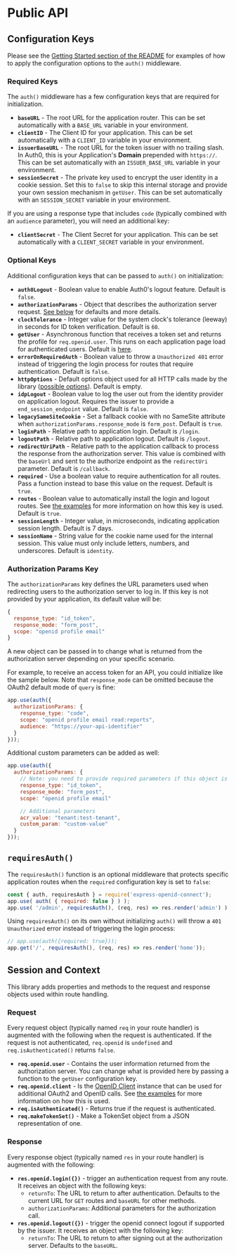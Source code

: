 # Public API

## Configuration Keys

Please see the [Getting Started section of the README](https://github.com/auth0/express-openid-connect#getting-started) for examples of how to apply the configuration options to the `auth()` middleware.

### Required Keys

The `auth()` middleware has a few configuration keys that are required for initialization.

- **`baseURL`** - The root URL for the application router. This can be set automatically with a `BASE_URL` variable in your environment.
- **`clientID`** - The Client ID for your application. This can be set automatically with a `CLIENT_ID`  variable in your environment.
- **`issuerBaseURL`** - The root URL for the token issuer with no trailing slash. In Auth0, this is your Application's **Domain** prepended with `https://`. This can be set automatically with an `ISSUER_BASE_URL` variable in your environment.
- **`sessionSecret`** - The private key used to encrypt the user identity in a cookie session. Set this to `false` to skip this internal storage and provide your own session mechanism in `getUser`. This can be set automatically with an `SESSION_SECRET` variable in your environment.

If you are using a response type that includes `code` (typically combined with an `audience` parameter), you will need an additional key:

- **`clientSecret`** - The Client Secret for your application. This can be set automatically with a `CLIENT_SECRET` variable in your environment.

### Optional Keys

Additional configuration keys that can be passed to `auth()` on initialization:

- **`auth0Logout`** - Boolean value to enable Auth0's logout feature. Default is `false`.
- **`authorizationParams`** - Object that describes the authorization server request. [See below](#authorization-params-key) for defaults and more details.
- **`clockTolerance`** - Integer value for the system clock's tolerance (leeway) in seconds for ID token verification. Default is `60`.
- **`getUser`** - Asynchronous function that receives a token set and returns the profile for `req.openid.user`. This runs on each application page load for authenticated users. Default is [here](lib/getUser.js).
- **`errorOnRequiredAuth`** - Boolean value to throw a `Unauthorized 401` error instead of triggering the login process for routes that require authentication. Default is `false`.
- **`httpOptions`** - Default options object used for all HTTP calls made by the library ([possible options](https://github.com/sindresorhus/got/tree/v9.6.0#options)). Default is empty.
- **`idpLogout`** - Boolean value to log the user out from the identity provider on application logout. Requires the issuer to provide a `end_session_endpoint` value. Default is `false`.
- **`legacySameSiteCookie`** - Set a fallback cookie with no SameSite attribute when `authorizationParams.response_mode` is `form_post`. Default is `true`.
- **`loginPath`** - Relative path to application login. Default is `/login`.
- **`logoutPath`** - Relative path to application logout. Default is `/logout`.
- **`redirectUriPath`** - Relative path to the application callback to process the response from the authorization server. This value is combined with the `baseUrl` and sent to the authorize endpoint as the `redirectUri` parameter. Default is `/callback`.
- **`required`** - Use a boolean value to require authentication for all routes. Pass a function instead to base this value on the request. Default is `true`.
- **`routes`** - Boolean value to automatically install the login and logout routes. See [the examples](EXAMPLES.md) for more information on how this key is used. Default is `true`.
- **`sessionLength`** - Integer value, in microseconds, indicating application session length. Default is 7 days.
- **`sessionName`** - String value for the cookie name used for the internal session. This value must only include letters, numbers, and underscores. Default is `identity`.

### Authorization Params Key

The `authorizationParams` key defines the URL parameters used when redirecting users to the authorization server to log in. If this key is not provided by your application, its default value will be:

```js
{
  response_type: "id_token",
  response_mode: "form_post",
  scope: "openid profile email"
}
```

A new object can be passed in to change what is returned from the authorization server depending on your specific scenario.

For example, to receive an access token for an API, you could initialize like the sample below. Note that `response_mode` can be omitted because the OAuth2 default mode of `query` is fine:

```js
app.use(auth({
  authorizationParams: {
    response_type: "code",
    scope: "openid profile email read:reports",
    audience: "https://your-api-identifier"
  }
}));
```

Additional custom parameters can be added as well:

```js
app.use(auth({
  authorizationParams: {
    // Note: you need to provide required parameters if this object is set.
    response_type: "id_token",
    response_mode: "form_post",
    scope: "openid profile email"

    // Additional parameters
    acr_value: "tenant:test-tenant",
    custom_param: "custom-value"
  }
}));
```

## `requiresAuth()`

The `requiresAuth()` function is an optional middleware that protects specific application routes when the `required` configuration key is set to `false`:

```javascript
const { auth, requiresAuth } = require('express-openid-connect');
app.use( auth( { required: false } ) );
app.use( '/admin', requiresAuth(), (req, res) => res.render('admin') );
```

Using `requiresAuth()` on its own without initializing `auth()` will throw a `401 Unauthorized` error instead of triggering the login process:

```js
// app.use(auth({required: true}));
app.get('/', requiresAuth(), (req, res) => res.render('home'));
```

## Session and Context

This library adds properties and methods to the request and response objects used within route handling.

### Request

Every request object (typically named `req` in your route handler) is augmented with the following when the request is authenticated. If the request is not authenticated, `req.openid` is `undefined` and `req.isAuthenticated()` returns `false`.

- **`req.openid.user`** - Contains the user information returned from the authorization server. You can change what is provided here by passing a function to the `getUser` configuration key.
- **`req.openid.client`** - Is the [OpenID Client](https://github.com/panva/node-openid-client/blob/master/docs/README.md#client) instance that can be used for additional OAuth2 and OpenID calls. See [the examples](EXAMPLES.md) for more information on how this is used.
- **`req.isAuthenticated()`** - Returns true if the request is authenticated.
- **`req.makeTokenSet()`** - Make a TokenSet object from a JSON representation of one.

### Response

Every response object (typically named `res` in your route handler) is augmented with the following:

- **`res.openid.login({})`** - trigger an authentication request from any route. It receives an object with the following keys:
  - `returnTo`: The URL to return to after authentication. Defaults to the current URL for `GET` routes and `baseURL` for other methods.
  - `authorizationParams`: Additional parameters for the authorization call.
- **`res.openid.logout({})`** - trigger the openid connect logout if supported by the issuer. It receives an object with the following key:
  - `returnTo`: The URL to return to after signing out at the authorization server. Defaults to the `baseURL`.
